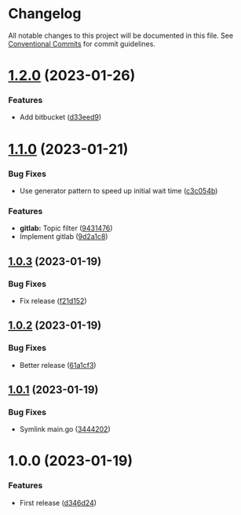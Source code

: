 # Changelog

All notable changes to this project will be documented in this file. See
[Conventional Commits](https://conventionalcommits.org) for commit guidelines.

# [1.2.0](https://github.com/stenic/docmerge/compare/v1.1.0...v1.2.0) (2023-01-26)


### Features

* Add bitbucket ([d33eed9](https://github.com/stenic/docmerge/commit/d33eed920a8932dc38b317a537eb44b05fde0f0d))

# [1.1.0](https://github.com/stenic/docmerge/compare/v1.0.3...v1.1.0) (2023-01-21)


### Bug Fixes

* Use generator pattern to speed up initial wait time ([c3c054b](https://github.com/stenic/docmerge/commit/c3c054b1f252a3916222d10df7dd54f1615579df))


### Features

* **gitlab:** Topic filter ([9431476](https://github.com/stenic/docmerge/commit/9431476e7f0b31e90769563d93c4278392d85c51))
* Implement gitlab ([9d2a1c8](https://github.com/stenic/docmerge/commit/9d2a1c85bb729709f016fbce81b264854e4d1f47))

## [1.0.3](https://github.com/stenic/docmerge/compare/v1.0.2...v1.0.3) (2023-01-19)


### Bug Fixes

* Fix release ([f21d152](https://github.com/stenic/docmerge/commit/f21d1527638fb5c0dd094b198dc0be5ef5a20831))

## [1.0.2](https://github.com/stenic/docmerge/compare/v1.0.1...v1.0.2) (2023-01-19)


### Bug Fixes

* Better release ([61a1cf3](https://github.com/stenic/docmerge/commit/61a1cf3ab0db4862fbc04f525b6388475566852c))

## [1.0.1](https://github.com/stenic/docmerge/compare/v1.0.0...v1.0.1) (2023-01-19)


### Bug Fixes

* Symlink main.go ([3444202](https://github.com/stenic/docmerge/commit/3444202c593505436e75cdbadea20d47586a0300))

# 1.0.0 (2023-01-19)


### Features

* First release ([d346d24](https://github.com/stenic/docmerge/commit/d346d240ec68f5de18b313ec038d55c36b246c00))
